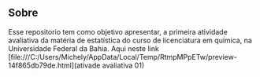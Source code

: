 Sobre
-----------------------------------------
Esse repositorio tem como objetivo apresentar, a primeira atividade avaliativa da matéria de estatística do curso de licenciatura em química, na Universidade Federal da Bahia. Aqui neste link [file:///C:/Users/Michely/AppData/Local/Temp/RtmpMPpETw/preview-14f865db79de.html](ativade avaliativa 01)
